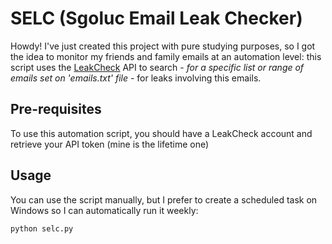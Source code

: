 # SELC (Sgoluc Email Leak Checker)
Howdy! I've just created this project with pure studying purposes, so I got the idea to monitor my friends and family emails at an automation level: this script uses the [LeakCheck](https://leakcheck.net) API to search - _for a specific list or range of emails set on 'emails.txt' file_ - for leaks involving this emails.

## Pre-requisites
To use this automation script, you should have a LeakCheck account and retrieve your API token (mine is the lifetime one)

## Usage
You can use the script manually, but I prefer to create a scheduled task on Windows so I can automatically run it weekly:
```
python selc.py
```
